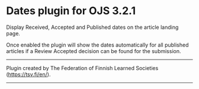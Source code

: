 # Dates plugin for OJS 3.2.1

Display Received, Accepted and Published dates on the article landing page.

Once enabled the plugin will show the dates automatically for all published articles if a Review Accepted decision can be found for the submission.

***
Plugin created by The Federation of Finnish Learned Societies (https://tsv.fi/en/).
***
